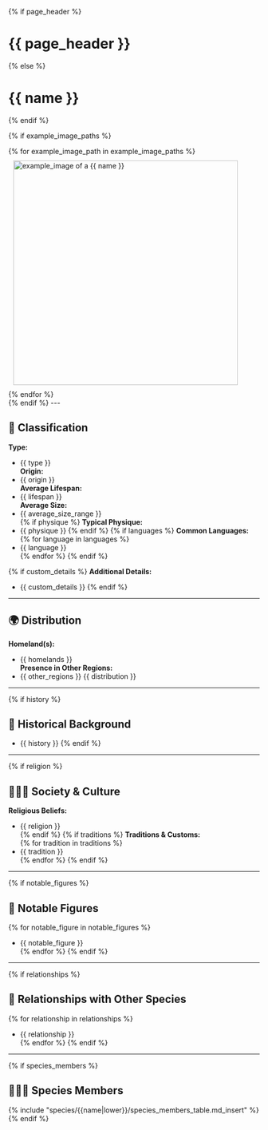 {% if page_header %}
# {{ page_header }}  
{% else %}
# {{ name }}  
{% endif %}


{% if example_image_paths %}
<div style="display: flex; flex-wrap: wrap;">
{% for example_image_path in example_image_paths %}
  <div style="margin: 10px;">
    <img src="{{ example_image_path }}" alt="example_image of a {{ name }}" style="width: 450px; height: auto;" />
  </div>
{% endfor %}
</div>
{% endif %}
---

## 🧬 Classification  
**Type:**  
  - {{ type }}  
**Origin:**  
  - {{ origin }}  
**Average Lifespan:**  
  - {{ lifespan }}  
**Average Size:**  
  - {{ average_size_range }}  
{% if physique %}
**Typical Physique:**  
  - {{ physique }} 
{% endif %}
{% if languages %}
**Common Languages:**  
{% for language in languages %}
  - {{ language }}  
{% endfor %}
{% endif %}

{% if custom_details %}
**Additional Details:**  
  - {{ custom_details }}
{% endif %}

---

## 🌍 Distribution  
**Homeland(s):**  
  - {{ homelands }}  
**Presence in Other Regions:**  
  - {{ other_regions }}
{{ distribution }}

---

{% if history %}
## 📜 Historical Background  
  - {{ history }}
{% endif %}

---

{% if religion %}
## 🧑‍🤝‍🧑 Society & Culture
**Religious Beliefs:**  
  - {{ religion }}  
{% endif %}
{% if traditions %}
**Traditions & Customs:**  
{% for tradition in traditions %}
  - {{ tradition }}  
{% endfor %}
{% endif %}
---

{% if notable_figures %}
## 🧙 Notable Figures  
{% for notable_figure in notable_figures %}
  - {{ notable_figure }}  
{% endfor %}
{% endif %}
---

{% if relationships %}
## 🔗 Relationships with Other Species  
{% for relationship in relationships %}
  - {{ relationship }}  
{% endfor %}
{% endif %}
---

{% if species_members %}
## 🧑‍🤝‍🧑 Species Members  
{% include "species/{{name|lower}}/species_members_table.md_insert" %}
{% endif %}
